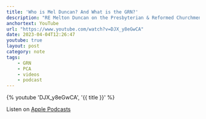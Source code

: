 ```yaml
---
title: 'Who is Mel Duncan? And What is the GRN?'
description: "RE Melton Duncan on the Presbyterian & Reformed Churchmen Podcast"
anchortext: YouTube
url: "https://www.youtube.com/watch?v=DJX_y8eGwCA"
date: 2023-04-04T12:26:47
youtube: true
layout: post
category: note
tags:
    - GRN
    - PCA
    - videos
    - podcast
---
```


{% youtube 'DJX_y8eGwCA', '{{ title }}' %}

Listen on [Apple Podcasts](https://podcasts.apple.com/us/podcast/getting-to-know-mel-duncan-the-grn/id1658431714?i=1000607403840)